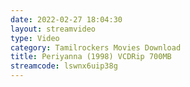 ```yaml
---
date: 2022-02-27 18:04:30
layout: streamvideo
type: Video
category: Tamilrockers Movies Download
title: Periyanna (1998) VCDRip 700MB
streamcode: lswnx6uip38g
---
```

